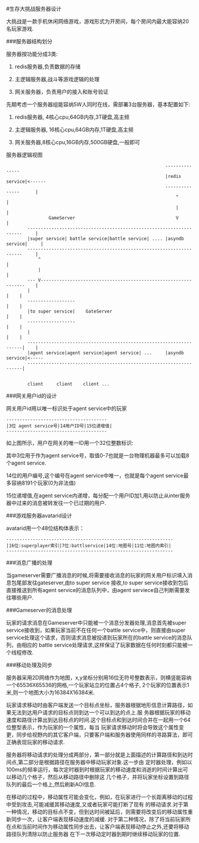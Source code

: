 

#生存大挑战服务器设计


大挑战是一款手机休闲网络游戏，游戏形式为开房间，每个房间内最大能容纳20名玩家游戏.

###服务器结构划分

服务器按功能分成3类:


1. redis服务器,负责数据的存储

2. 主逻辑服务器,战斗等游戏逻辑的处理

3. 网关服务器，负责用户的接入和账号验证


先期考虑一个服务器组能容纳5W人同时在线，需部署3台服务器，基本配置如下:

1. redis服务器, 4核心cpu,64GB内存,3T硬盘,高主频

2. 主逻辑服务器, 16核心cpu,64GB内存,1T硬盘,高主频

3. 网关服务器,8核心cpu,16GB内存,500GB硬盘,一般即可
 


服务器逻辑视图

												                --------------- 
																|redis service|<------
																---------------		 |		
																	^                |
																	|                |
					GameServer										V				 |
			--------------------------------------------------------------------	 |
			|super service| battle service|battle service| .... |asyndb service|     |
			--------------------------------------------------------------------     |
				^                                                                    |
				|                                                                    |
			---	V----------------------------------------------------------------	 |
			|                                                                   |    |
			------------------			                                        |    |
			|to super service|    GateServer                                    |    |
			------------------                                                  |    |
			|		                                                            |    | 
			--------------------------------------------------------------------|    |
			|agent service|agent service|agent service| ...     |asyndb service|<-----
			--------------------------------------------------------------------|    
                                                                               

			client     client    client ... 




###网关用户id的设计

网关用户id用以唯一标识处于agent service中的玩家
	
	--------------------------------------
	|3位 agent service号|14用户ID号|15位递增值|
	--------------------------------------

如上图所示，用户在网关的唯一ID用一个32位整数标识:	

其中3位用于作为agent service号，取值0-7也就是一台物理机器最多可以加载8个agent service.

14位的用户编号,这个编号在agent service中唯一，也就是每个agent service最多容纳8191个玩家(0为非法值)

15位递增值,在agent service内递增，每分配一个用户ID加1,用以防止从inter服务器中过来的消息被转发往一个已过期的用户.

###游戏服务器avatarid设计

avatarid用一个48位结构体表示：

	---------------------------------------------------------------
	|16位:superplayer索引|7位:battlservice|14位:地图号|11位:地图内索引| 
	---------------------------------------------------------------


###消息广播的处理

当gameserver需要广播消息的时候,将需要接收消息的玩家的网关用户标识填入消息包尾部发往gateserver,由to super service
接收,to super service接收到包后直接推送到所有agent service的消息队列中，由agent serviece自己判断需要发往哪些用户.


###Gameserver的消息处理

玩家的请求消息在Gameserver中只能被一个消息分发器处理,消息首先被super service接收到，如果玩家当前不在任何一个battle
service中，则直接由super service处理这个请求，否则请求消息被投递到玩家所在的battle service的消息队列，由相应的
battle service处理请求,这样保证了玩家数据在任何时刻都只能被一个线程修改.


###移动处理及同步

服务器采用2D网络作为地图，x,y坐标分别用16位无符号整数表示，则横竖能容纳一个65536X65536的网格,一个玩家站立的位置占4个格子,
2个玩家的位置表示1米,则一个地图大小为16384X16384米.

玩家请求移动时由客户端发送一个目标点坐标，服务器根据地形信息计算路径，如果无法到达用户请求的目标点则到达一个可以到达的点上.服
务器根据玩家的移动速度和路径计算出到达目标点的时间.这个目标点和到达时间合并在一起用一个64位整型表示，作为玩家的一个属性，每当
玩家请求移动时将会导致这个属性变更，同步给视野内的其它客户端，只要客户端和服务器使用同样的寻路算法，即可正确表现玩家的移动请求.

服务器将移动请求的处理分成两部分，第一部分就是上面描述的计算路径和到达时间点,第二部分是根据路径在服务器中移动玩家对象.这一步由
定时器处理，例如以100ms的频率运行，每次定时器到时根据玩家的移动速度和消逝的时间计算出可以移动几个格子，然后从移动路径中删除这
几个格子，并将玩家坐标设置到路径队列的最后一个格上,然后刷新AOI信息.

在移动的过程中，移动属性可能会变化，例如，在玩家进行一个长距离移动的过程中受到攻击,可能减缓其移动速度,又或者玩家可能打断了现有
的移动请求.对于第一种情况，移动的目标点不变，但到达时间被延后，则需要将改变后的移动属性重新同步一次，让客户端表现移动速度的减缓.
对于第二种情况，除了将当前玩家所在点和当前时间作为移动属性同步出去，让客户端表现移动停止之外,还要将移动路径队列清除以防止服务器
在下一次移动定时器到期时继续移动玩家的位置.



